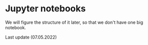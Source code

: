 # Jupyter notebooks

We will figure the structure of it later, so that we don't have one big notebook.

Last update (07.05.2022)